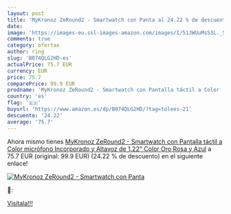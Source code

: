 ```yaml
---
layout: post
title: 'MyKronoz ZeRound2 - Smartwatch con Panta al 24.22 % de descuento'
date: 
image: 'https://images-eu.ssl-images-amazon.com/images/I/51JWUuMsS3L._SL200_.jpg'
comments: true
category: ofertas
author: ring
slug: 'B074QLG2HD-es'
actualPrice: 75.7 EUR
currency: EUR
price: 75.7
comparePrice: 99.9 EUR
prodname: 'MyKronoz ZeRound2 - Smartwatch con Pantalla táctil a Color  micrófono Incorporado y Altavoz de 1.22"  Color Oro Rosa y Azul'
country: 'es'
flag: '🇪🇸'
buyurl: 'https://www.amazon.es/dp/B074QLG2HD/?tag=tolees-21'
descuento: '24.22'
average: '75.7'
---
```


Ahora mismo tienes [MyKronoz ZeRound2 - Smartwatch con Pantalla táctil a Color  micrófono Incorporado y Altavoz de 1.22"  Color Oro Rosa y Azul](https://www.amazon.es/dp/B074QLG2HD/?tag=tolees-21) a 75.7 EUR (original: 99.9 EUR) (24.22 %  de descuento) en el siguiente enlace!

[![MyKronoz ZeRound2 - Smartwatch con Panta](https://images-eu.ssl-images-amazon.com/images/I/51JWUuMsS3L._SL200_.jpg)](https://www.amazon.es/dp/B074QLG2HD/?tag=tolees-21)

🔎:


[Visítala!!!](https://www.amazon.es/dp/B074QLG2HD/?tag=tolees-21)
